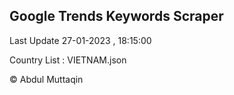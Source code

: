 

## Google Trends Keywords Scraper 
 
Last Update 27-01-2023 , 18:15:00

Country List :
VIETNAM.json



© Abdul Muttaqin 
